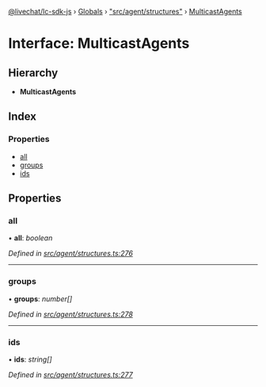 [@livechat/lc-sdk-js](../README.md) › [Globals](../globals.md) › ["src/agent/structures"](../modules/_src_agent_structures_.md) › [MulticastAgents](_src_agent_structures_.multicastagents.md)

# Interface: MulticastAgents

## Hierarchy

* **MulticastAgents**

## Index

### Properties

* [all](_src_agent_structures_.multicastagents.md#all)
* [groups](_src_agent_structures_.multicastagents.md#groups)
* [ids](_src_agent_structures_.multicastagents.md#ids)

## Properties

###  all

• **all**: *boolean*

*Defined in [src/agent/structures.ts:276](https://github.com/livechat/lc-sdk-js/blob/ac28f06/src/agent/structures.ts#L276)*

___

###  groups

• **groups**: *number[]*

*Defined in [src/agent/structures.ts:278](https://github.com/livechat/lc-sdk-js/blob/ac28f06/src/agent/structures.ts#L278)*

___

###  ids

• **ids**: *string[]*

*Defined in [src/agent/structures.ts:277](https://github.com/livechat/lc-sdk-js/blob/ac28f06/src/agent/structures.ts#L277)*
